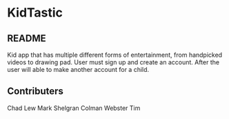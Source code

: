 # KidTastic

## README 
Kid app that has multiple different forms of entertainment, from handpicked videos to drawing pad. User must sign up and create an account. After the user will able to make another account for a child.
## Contributers

Chad Lew
Mark Shelgran
Colman Webster
Tim
